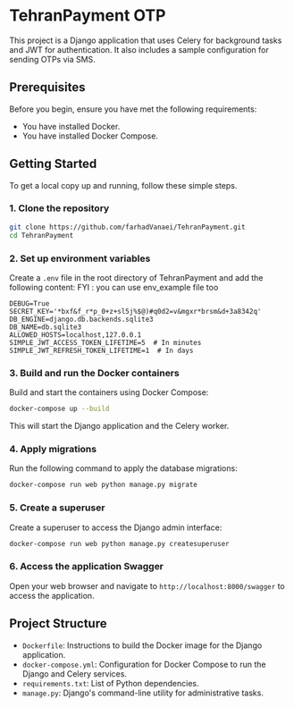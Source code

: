 
# TehranPayment OTP

This project is a Django application that uses Celery for background tasks 
and JWT for authentication. It also includes a sample configuration for sending OTPs via SMS.

## Prerequisites

Before you begin, ensure you have met the following requirements:

- You have installed Docker.
- You have installed Docker Compose.

## Getting Started

To get a local copy up and running, follow these simple steps.

### 1. Clone the repository

```sh
git clone https://github.com/farhadVanaei/TehranPayment.git
cd TehranPayment
```

### 2. Set up environment variables

Create a `.env` file in the root directory of TehranPayment and add the following content:
FYI : you can use env_example file too 

```env
DEBUG=True
SECRET_KEY='*bxf&f_r*p_0+z+sl5j%$@)#q0d2=v&mgxr*brsm&d+3a8342q'
DB_ENGINE=django.db.backends.sqlite3
DB_NAME=db.sqlite3
ALLOWED_HOSTS=localhost,127.0.0.1
SIMPLE_JWT_ACCESS_TOKEN_LIFETIME=5  # In minutes
SIMPLE_JWT_REFRESH_TOKEN_LIFETIME=1  # In days
```

### 3. Build and run the Docker containers

Build and start the containers using Docker Compose:

```sh
docker-compose up --build
```

This will start the Django application and the Celery worker.

### 4. Apply migrations

Run the following command to apply the database migrations:

```sh
docker-compose run web python manage.py migrate
```

### 5. Create a superuser

Create a superuser to access the Django admin interface:

```sh
docker-compose run web python manage.py createsuperuser
```

### 6. Access the application Swagger

Open your web browser and navigate to `http://localhost:8000/swagger` to access the application.

## Project Structure

- `Dockerfile`: Instructions to build the Docker image for the Django application.
- `docker-compose.yml`: Configuration for Docker Compose to run the Django and Celery services.
- `requirements.txt`: List of Python dependencies.
- `manage.py`: Django's command-line utility for administrative tasks.


